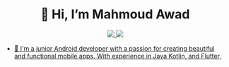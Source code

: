 <h1 align="center"> 👋 Hi, I’m Mahmoud Awad </h1>
<p align="center">
    <a href="https://www.linkedin.com/in/mahmoodawd" target="blank"><img src="https://img.shields.io/badge/linkedin-%230177B5?style=plastic&logo=linkedin&logoColor=white"/</a>
    <a href="mailto:mahmooodawd@gmail.com"><img src="https://img.shields.io/badge/gmail-%23FF0000?style=plastic&logo=gmail&logoColor=white"/</a>
  </p>
  
- 👀 I'm a junior Android developer with a passion for creating beautiful and functional mobile apps. With experience in Java Kotlin, and Flutter, 

<!---
mahmoud-1699/mahmoud-1699 is a ✨ special ✨ repository because its `README.md` (this file) appears on your GitHub profile.
You can click the Preview link to take a look at your changes.
--->
